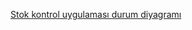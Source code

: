 [Stok kontrol uygulaması durum diyagramı](https://github.com/user-attachments/assets/abf6aae6-3f1f-4b3e-811f-c3abc103e88b)
